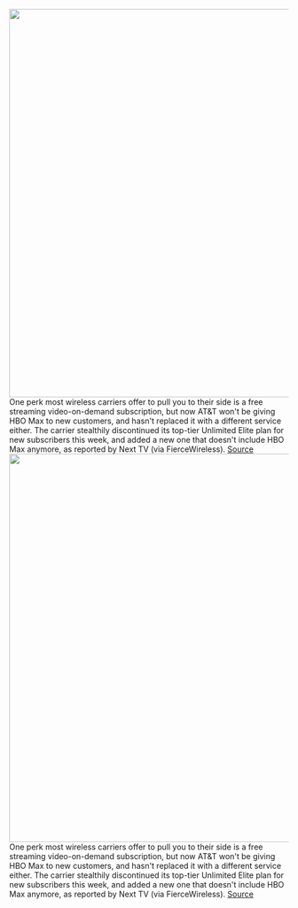 <img src='https://cdn.vox-cdn.com/thumbor/9sWtOA4bx0rEliMYZBbAMrWYk7o=/0x0:2040x1360/1200x800/filters:focal(857x517:1183x843)/cdn.vox-cdn.com/uploads/chorus_image/image/70964876/acastro_180322_1777_0001.0.jpg' width='700px' /><br/>
One perk most wireless carriers offer to pull you to their side is a free streaming video-on-demand subscription, but now AT&T won't be giving HBO Max to new customers, and hasn't replaced it with a different service either. The carrier stealthily discontinued its top-tier Unlimited Elite plan for new subscribers this week, and added a new one that doesn't include HBO Max anymore, as reported by Next TV (via FierceWireless).
<a href='https://www.theverge.com/2022/6/10/23162832/att-drops-hbo-max-carrier-perk-unlimited-plan'> Source <a/><img src='https://cdn.vox-cdn.com/thumbor/9sWtOA4bx0rEliMYZBbAMrWYk7o=/0x0:2040x1360/1200x800/filters:focal(857x517:1183x843)/cdn.vox-cdn.com/uploads/chorus_image/image/70964876/acastro_180322_1777_0001.0.jpg' width='700px' /><br/>
One perk most wireless carriers offer to pull you to their side is a free streaming video-on-demand subscription, but now AT&T won't be giving HBO Max to new customers, and hasn't replaced it with a different service either. The carrier stealthily discontinued its top-tier Unlimited Elite plan for new subscribers this week, and added a new one that doesn't include HBO Max anymore, as reported by Next TV (via FierceWireless).
<a href='https://www.theverge.com/2022/6/10/23162832/att-drops-hbo-max-carrier-perk-unlimited-plan'> Source <a/>